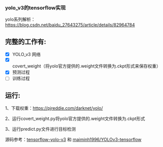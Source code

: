 ### yolo_v3的tensorflow实现

yolo系列解析：https://blog.csdn.net/baidu_27643275/article/details/82964784

## 完整的工作有:
- [x] YOLO_v3 网络
- [x] covert_weight（将yolo官方提供的.weight文件转换为.ckpt形式来保存权重）
- [x] 预测过程
- [ ] 训练过程

## 运行:   
1、下载权重：https://pjreddie.com/darknet/yolo/

2、运行covert_weight.py将yolo官方提供的.weight文件转换为.ckpt形式

3、运行predict.py文件进行目标检测


源码参考：[tensorflow-yolo-v3](https://github.com/mystic123/tensorflow-yolo-v3) 和 
[maiminh1996/YOLOv3-tensorflow](https://github.com/maiminh1996/YOLOv3-tensorflow) 
